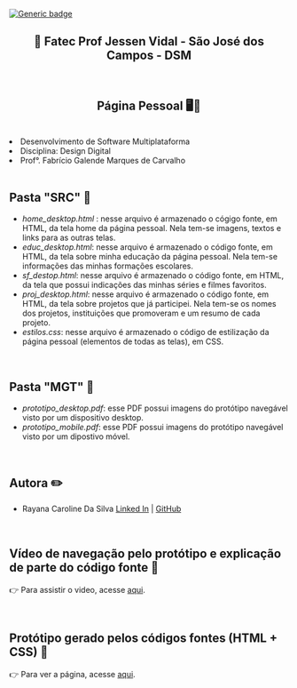 [![Generic badge](https://img.shields.io/badge/STATUS%20DA%20PAGINA%20PESSOAL-EM%20DESENVOLVIMENTO-orange)](https://shields.io/)

<h2 text align="center"> 🏫 Fatec Prof Jessen Vidal - São José dos Campos - DSM</h2>
 
 <br>

<h2 text align="center">Página Pessoal 🖥️👤</h2>

<br>

  <li> Desenvolvimento de Software Multiplataforma </li>
  <li> Disciplina: Design Digital</li>
  <li> Prof°. Fabrício Galende Marques de Carvalho</li>

<br>


## Pasta "SRC" 📁
* *home_desktop.html* : nesse arquivo é armazenado o cógigo fonte, em HTML, da tela home da página pessoal. Nela tem-se imagens, textos e links para as outras telas.</li>
* *educ_desktop.html*: nesse arquivo é armazenado o código fonte, em HTML, da tela sobre minha educação da página pessoal. Nela tem-se informações das minhas formações escolares.</a>
* *sf_destop.html*: nesse arquivo é armazenado o código fonte, em HTML, da tela que possui indicações das minhas séries e filmes favoritos.</a>
* *proj_desktop.html*: nesse arquivo é armazenado o código fonte, em HTML, da tela sobre projetos que já participei. Nela tem-se os nomes dos projetos, instituições que promoveram e um resumo de cada projeto.</a>
* *estilos.css*: nesse arquivo é armazenado o código de estilização da página pessoal (elementos de todas as telas), em CSS. 
<br />

##  Pasta "MGT" 📁
* *prototipo_desktop.pdf*: esse PDF possui imagens do protótipo navegável visto por um dispositivo desktop. 
* *prototipo_mobile.pdf*: esse PDF possui imagens do protótipo navegável visto por um dipostivo móvel. 
		
<br />

##  Autora ✏️

* Rayana Caroline Da Silva [Linked In](https://www.linkedin.com/in/rayana-silva-3a9292195/) | [GitHub](https://github.com/raysilva02)

<br />

## Vídeo de navegação pelo protótipo e explicação de parte do código fonte 🎥
👉 Para assistir o video, acesse [aqui](https://www.youtube.com/watch?v=VYAdvso08_M).

<br/>

## Protótipo gerado pelos códigos fontes (HTML + CSS) 🔗
👉 Para ver a página, acesse [aqui](file:///C:/Users/rayan/OneDrive/%C3%81rea%20de%20Trabalho/src/home_desktop.html).

